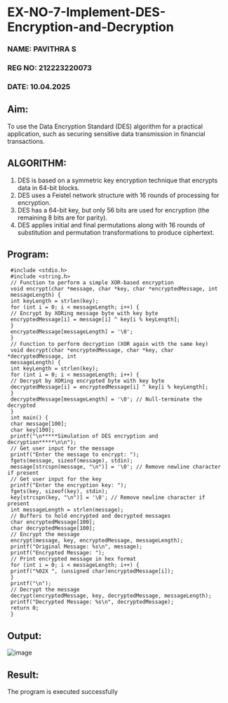 # EX-NO-7-Implement-DES-Encryption-and-Decryption
### NAME: PAVITHRA S
### REG NO: 212223220073
### DATE: 10.04.2025

## Aim:

To use the Data Encryption Standard (DES) algorithm for a practical application, such as securing sensitive data transmission in financial transactions.

## ALGORITHM:

1. DES is based on a symmetric key encryption technique that encrypts data in 64-bit blocks.
2. DES uses a Feistel network structure with 16 rounds of processing for encryption.
3. DES has a 64-bit key, but only 56 bits are used for encryption (the remaining 8 bits are for parity).
4. DES applies initial and final permutations along with 16 rounds of substitution and permutation transformations to produce ciphertext.

## Program:
```
 #include <stdio.h>
 #include <string.h>
 // Function to perform a simple XOR-based encryption
 void encrypt(char *message, char *key, char *encryptedMessage, int
 messageLength) {
 int keyLength = strlen(key);
 for (int i = 0; i < messageLength; i++) {
 // Encrypt by XORing message byte with key byte
 encryptedMessage[i] = message[i] ^ key[i % keyLength];
 }
 encryptedMessage[messageLength] = '\0'; 
 }
 // Function to perform decryption (XOR again with the same key)
 void decrypt(char *encryptedMessage, char *key, char *decryptedMessage, int
 messageLength) {
 int keyLength = strlen(key);
 for (int i = 0; i < messageLength; i++) {
 // Decrypt by XORing encrypted byte with key byte
 decryptedMessage[i] = encryptedMessage[i] ^ key[i % keyLength];
 }
 decryptedMessage[messageLength] = '\0'; // Null-terminate the decrypted
 }
 int main() {
 char message[100];
 char key[100];
 printf("\n*****Simulation of DES encryption and decryption*****\n\n");
 // Get user input for the message
 printf("Enter the message to encrypt: ");
 fgets(message, sizeof(message), stdin);
 message[strcspn(message, "\n")] = '\0'; // Remove newline character if present
 // Get user input for the key
 printf("Enter the encryption key: ");
 fgets(key, sizeof(key), stdin);
 key[strcspn(key, "\n")] = '\0'; // Remove newline character if present
 int messageLength = strlen(message);
 // Buffers to hold encrypted and decrypted messages
 char encryptedMessage[100];
 char decryptedMessage[100];
 // Encrypt the message
 encrypt(message, key, encryptedMessage, messageLength);
 printf("Original Message: %s\n", message);
 printf("Encrypted Message: ");
 // Print encrypted message in hex format
 for (int i = 0; i < messageLength; i++) {
 printf("%02X ", (unsigned char)encryptedMessage[i]);
 }
 printf("\n");
 // Decrypt the message
 decrypt(encryptedMessage, key, decryptedMessage, messageLength);
 printf("Decrypted Message: %s\n", decryptedMessage);
 return 0;
 }
```


## Output:
![image](https://github.com/user-attachments/assets/eed20b58-2d81-4f30-939b-005b2d8d4ea9)


## Result:
  The program is executed successfully

